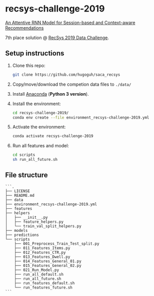 # recsys-challenge-2019
[An Attentive RNN Model for Session-based and Context-aware Recommendations](https://drive.google.com/file/d/1R5LGJgbOkSDCB_dbXZg8-elMhVEbhiVD/view)

7th place solution @ [RecSys 2019 Data Challenge](http://www.recsyschallenge.com/2019/).

## Setup instructions

1. Clone this repo:
    ```bash
    git clone https://github.com/hugoguh/saca_recsys
    ```
2. Copy/move/download the competion data files to `./data/`

3. Install [Anaconda](https://www.anaconda.com/download/) (**Python 3 version**).

4. Install the environment:
    ```bash
    cd recsys-challenge-2019/
    conda env create --file environment_recsys-challenge-2019.yml
    ```
5. Activate the environment:
    ```bash
    conda activate recsys-challenge-2019
    ```
6. Run all features and model:
    ```bash
    cd scripts
    sh run_all_future.sh
    ```
    
## File structure
    ```.
    ├── LICENSE
    ├── README.md
    ├── data
    ├── environment_recsys-challenge-2019.yml
    ├── features
    ├── helpers
    │   ├── __init__.py
    │   ├── feature_helpers.py
    │   └── train_val_split_helpers.py
    ├── models
    ├── predictions
    └── scripts
        ├── 001_Preprocess_Train_Test_split.py
        ├── 011_Features_Items.py
        ├── 012_Features_CTR.py
        ├── 013_Features_Dwell.py
        ├── 014_Features_General_01.py
        ├── 015_Features_General_02.py
        ├── 021_Run_Model.py
        ├── run_all_default.sh
        ├── run_all_future.sh
        ├── run_features_default.sh
        └── run_features_future.sh
    ```
